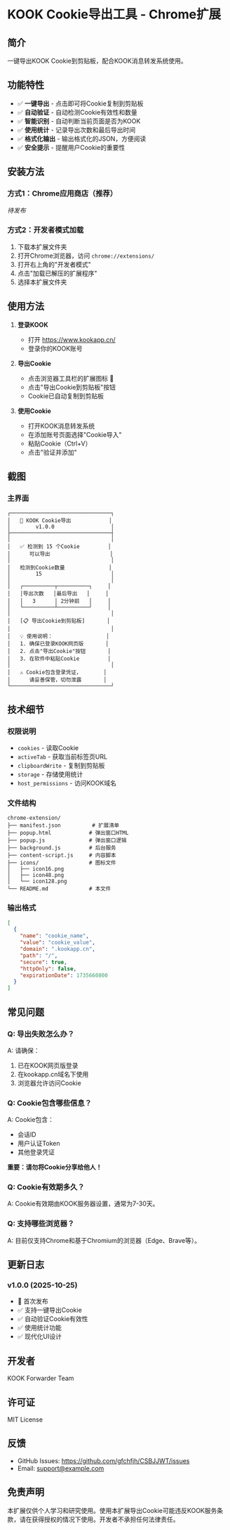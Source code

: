 # KOOK Cookie导出工具 - Chrome扩展

## 简介

一键导出KOOK Cookie到剪贴板，配合KOOK消息转发系统使用。

## 功能特性

- ✅ **一键导出** - 点击即可将Cookie复制到剪贴板
- ✅ **自动验证** - 自动检测Cookie有效性和数量
- ✅ **智能识别** - 自动判断当前页面是否为KOOK
- ✅ **使用统计** - 记录导出次数和最后导出时间
- ✅ **格式化输出** - 输出格式化的JSON，方便阅读
- ✅ **安全提示** - 提醒用户Cookie的重要性

## 安装方法

### 方式1：Chrome应用商店（推荐）

*待发布*

### 方式2：开发者模式加载

1. 下载本扩展文件夹
2. 打开Chrome浏览器，访问 `chrome://extensions/`
3. 打开右上角的"开发者模式"
4. 点击"加载已解压的扩展程序"
5. 选择本扩展文件夹

## 使用方法

1. **登录KOOK**
   - 打开 https://www.kookapp.cn/
   - 登录你的KOOK账号

2. **导出Cookie**
   - 点击浏览器工具栏的扩展图标 🍪
   - 点击"导出Cookie到剪贴板"按钮
   - Cookie已自动复制到剪贴板

3. **使用Cookie**
   - 打开KOOK消息转发系统
   - 在添加账号页面选择"Cookie导入"
   - 粘贴Cookie（Ctrl+V）
   - 点击"验证并添加"

## 截图

### 主界面

```
┌────────────────────────────────┐
│   🍪 KOOK Cookie导出            │
│        v1.0.0                  │
├────────────────────────────────┤
│                                │
│   ✅ 检测到 15 个Cookie         │
│      可以导出                   │
│                                │
│   检测到Cookie数量              │
│        15                      │
│                                │
│   ┌──────────┬──────────┐     │
│   │导出次数   │最后导出   │     │
│   │   3      │ 2分钟前   │     │
│   └──────────┴──────────┘     │
│                                │
│   [📋 导出Cookie到剪贴板]       │
│                                │
│   💡 使用说明：                 │
│   1. 确保已登录KOOK网页版       │
│   2. 点击"导出Cookie"按钮       │
│   3. 在软件中粘贴Cookie         │
│                                │
│   ⚠️ Cookie包含登录凭证，       │
│      请妥善保管，切勿泄露       │
└────────────────────────────────┘
```

## 技术细节

### 权限说明

- `cookies` - 读取Cookie
- `activeTab` - 获取当前标签页URL
- `clipboardWrite` - 复制到剪贴板
- `storage` - 存储使用统计
- `host_permissions` - 访问KOOK域名

### 文件结构

```
chrome-extension/
├── manifest.json          # 扩展清单
├── popup.html            # 弹出窗口HTML
├── popup.js              # 弹出窗口逻辑
├── background.js         # 后台服务
├── content-script.js     # 内容脚本
├── icons/                # 图标文件
│   ├── icon16.png
│   ├── icon48.png
│   └── icon128.png
└── README.md             # 本文件
```

### 输出格式

```json
[
  {
    "name": "cookie_name",
    "value": "cookie_value",
    "domain": ".kookapp.cn",
    "path": "/",
    "secure": true,
    "httpOnly": false,
    "expirationDate": 1735660800
  }
]
```

## 常见问题

### Q: 导出失败怎么办？

A: 请确保：
1. 已在KOOK网页版登录
2. 在kookapp.cn域名下使用
3. 浏览器允许访问Cookie

### Q: Cookie包含哪些信息？

A: Cookie包含：
- 会话ID
- 用户认证Token
- 其他登录凭证

**重要：请勿将Cookie分享给他人！**

### Q: Cookie有效期多久？

A: Cookie有效期由KOOK服务器设置，通常为7-30天。

### Q: 支持哪些浏览器？

A: 目前仅支持Chrome和基于Chromium的浏览器（Edge、Brave等）。

## 更新日志

### v1.0.0 (2025-10-25)

- 🎉 首次发布
- ✅ 支持一键导出Cookie
- ✅ 自动验证Cookie有效性
- ✅ 使用统计功能
- ✅ 现代化UI设计

## 开发者

KOOK Forwarder Team

## 许可证

MIT License

## 反馈

- GitHub Issues: https://github.com/gfchfjh/CSBJJWT/issues
- Email: support@example.com

## 免责声明

本扩展仅供个人学习和研究使用。使用本扩展导出Cookie可能违反KOOK服务条款，请在获得授权的情况下使用。开发者不承担任何法律责任。
